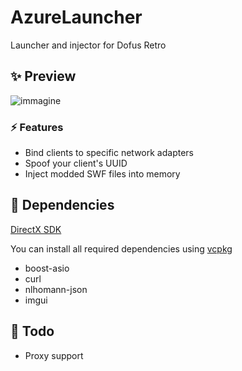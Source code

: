 # AzureLauncher
Launcher and injector for Dofus Retro

## ✨ Preview

![immagine](https://user-images.githubusercontent.com/30935238/205185582-a4b9b743-5ed2-4861-9bd4-44f5e550afd8.png)

### ⚡️ Features

- Bind clients to specific network adapters
- Spoof your client's UUID
- Inject modded SWF files into memory

## 🧱 Dependencies

[DirectX SDK](https://www.microsoft.com/en-us/download/details.aspx?id=6812)

You can install all required dependencies using [vcpkg](https://vcpkg.io/en/getting-started.html)

- boost-asio
- curl
- nlhomann-json
- imgui

## 📔 Todo

- Proxy support
